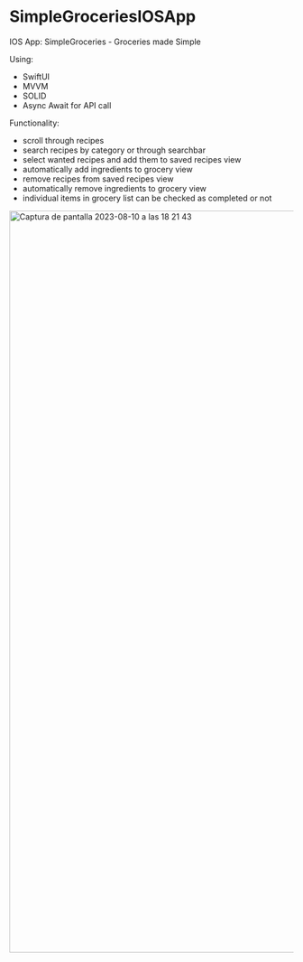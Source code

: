 # SimpleGroceriesIOSApp
IOS App: SimpleGroceries - Groceries made Simple

Using:
- SwiftUI
- MVVM
- SOLID
- Async Await for API call


Functionality:
- scroll through recipes
- search recipes by category or through searchbar
- select wanted recipes and add them to saved recipes view
- automatically add ingredients to grocery view
- remove recipes from saved recipes view
- automatically remove ingredients to grocery view
- individual items in grocery list can be checked as completed or not


<img width="1314" alt="Captura de pantalla 2023-08-10 a las 18 21 43" src="https://github.com/laurangt/SimpleGroceriesIOSApp/assets/107079059/2893b5de-8055-4e78-ad36-741f8a79e64f">
